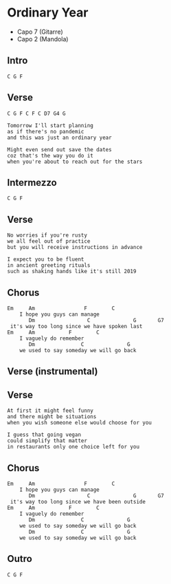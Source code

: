 # Ordinary Year

* Capo 7 (Gitarre)
* Capo 2 (Mandola)

## Intro

```
C G F
```

## Verse

```
C G F C F C D7 G4 G

Tomorrow I'll start planning
as if there's no pandemic
and this was just an ordinary year

Might even send out save the dates
coz that's the way you do it
when you're about to reach out for the stars
```

## Intermezzo

```
C G F
```

## Verse

```
No worries if you're rusty
we all feel out of practice
but you will receive instructions in advance

I expect you to be fluent
in ancient greeting rituals
such as shaking hands like it's still 2019
```

## Chorus

```
Em     Am                F        C
    I hope you guys can manage
       Dm                 C              G       G7
 it's way too long since we have spoken last
Em     Am           F        C
    I vaguely do remember
       Dm               C              G
    we used to say someday we will go back
```

## Verse (instrumental)

## Verse

```
At first it might feel funny
and there might be situations
when you wish someone else would choose for you

I guess that going vegan
could simplify that matter
in restaurants only one choice left for you
```

## Chorus

```
Em     Am                F        C
    I hope you guys can manage
       Dm                 C              G       G7
 it's way too long since we have been outside
Em     Am           F        C
    I vaguely do remember
       Dm               C              G
    we used to say someday we will go back
       Dm               C              G
    we used to say someday we will go back
```

## Outro

```
C G F
```
